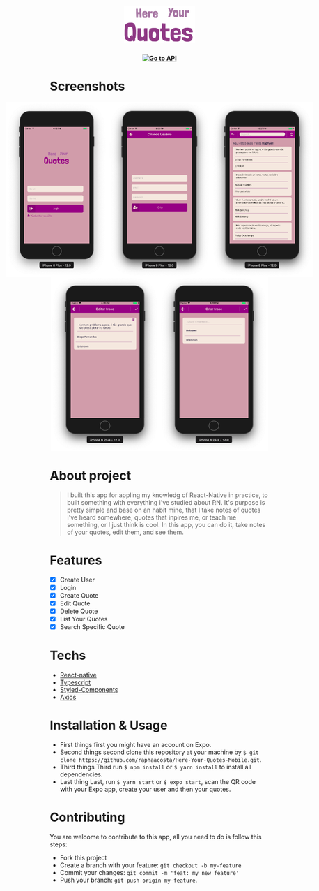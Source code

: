<h1 align="center">
  <img alt="Here Your Quotes" src="./assets/Logo.png"/>
</h1>
<h4 align="center">
    <a href="https://github.com/raphaacosta/Here-Your-Quotes-API">
      <img alt="Go to API" src="https://img.shields.io/badge/Go%20to-API-blueviolet">
    </a>
</h4>

# Screenshots

<div style="display: flex; flex-direction row; justify-content: center;">
  <img alt="login-screen" src="./assets/login-screen.png" style="width: 250px; height: 400px;"/>
  <img alt="create-user-screen" src="./assets/create-user-screen.png" style="width: 250px; height: 400px;"/>
  <img alt="list-screen" src="./assets/list-screen.png" style="width: 250px; height: 400px;"/>
</div>
<div style="display: flex; flex-direction: row; justify-content: center;">
  <img alt="update-quote-screen" src="./assets/update-quote-screen.png" style="width: 250px; height: 400px;"/>
  <img alt="create-quote-screen" src="./assets/create-quote-screen.png" style="width: 250px; height: 400px;"/>
</div>

# About project

> I built this app for appling my knowledg of React-Native in practice, to built something with everything i've studied about RN. It's purpose is pretty simple and base on an habit mine, that I take notes of quotes I've heard somewhere, quotes that inpires me, or teach me something, or I just think is cool. In this app, you can do it, take notes of your quotes, edit them, and see them.

# Features

 - [x] Create User
 - [x] Login
 - [x] Create Quote
 - [x] Edit Quote
 - [x] Delete Quote
 - [x] List Your Quotes
 - [x] Search Specific Quote

# Techs

 - [React-native](https://reactnative.dev/)
 - [Typescript](https://www.typescriptlang.org/)
 - [Styled-Components](https://styled-components.com/)
 - [Axios](https://www.npmjs.com/package/axios)

# Installation & Usage

 - First things first you might have an account on Expo.
 - Second things second clone this repository at your machine by `$ git clone https://github.com/raphaacosta/Here-Your-Quotes-Mobile.git`.
 - Third things Third run `$ npm install` or `$ yarn install` to install all dependencies.
 - Last thing Last, run `$ yarn start` or `$ expo start`, scan the QR code with your Expo app, create your user and then your quotes.

# Contributing

  You are welcome to contribute to this app, all you need to do is follow this steps:
  
  - Fork this project
  - Create a branch with your feature: `git checkout -b my-feature`
  - Commit your changes: `git commit -m 'feat: my new feature'`
  - Push your branch: `git push origin my-feature`.
